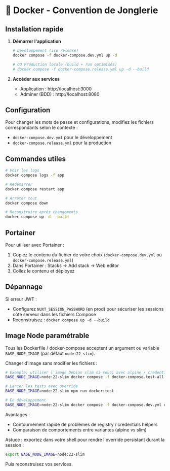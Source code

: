# 🐳 Docker - Convention de Jonglerie

## Installation rapide

1. **Démarrer l'application**

   ```bash
   # Développement (iso release)
   docker compose -f docker-compose.dev.yml up -d

   # OU Production locale (build + run optimisés)
   # docker compose -f docker-compose.release.yml up -d --build
   ```

2. **Accéder aux services**
   - Application : http://localhost:3000
   - Adminer (BDD) : http://localhost:8080

## Configuration

Pour changer les mots de passe et configurations, modifiez les fichiers correspondants selon le contexte :

- `docker-compose.dev.yml` pour le développement
- `docker-compose.release.yml` pour la production

## Commandes utiles

```bash
# Voir les logs
docker compose logs -f app

# Redémarrer
docker compose restart app

# Arrêter tout
docker compose down

# Reconstruire après changements
docker compose up -d --build
```

## Portainer

Pour utiliser avec Portainer :

1. Copiez le contenu du fichier de votre choix (`docker-compose.dev.yml` ou `docker-compose.release.yml`)
2. Dans Portainer : Stacks → Add stack → Web editor
3. Collez le contenu et déployez

## Dépannage

Si erreur JWT :

- Configurez `NUXT_SESSION_PASSWORD` (en prod) pour sécuriser les sessions côté serveur dans les fichiers Compose
- Reconstruisez : `docker compose up -d --build`

## Image Node paramétrable

Tous les Dockerfile / docker-compose acceptent un argument ou variable `BASE_NODE_IMAGE` (par défaut `node:22-slim`).

Changer d'image sans modifier les fichiers :

```bash
# Exemple: utiliser l'image Debian slim si souci avec alpine / credentials helper
BASE_NODE_IMAGE=node:22-slim docker compose -f docker-compose.test-all.yml build

# Lancer les tests avec override
BASE_NODE_IMAGE=node:22-slim npm run docker:test

# En développement
BASE_NODE_IMAGE=node:22-slim docker compose -f docker-compose.dev.yml up -d --build
```

Avantages :

- Contournement rapide de problèmes de registry / credentials helpers
- Comparaison de comportements entre variantes (alpine vs slim)

Astuce : exportez dans votre shell pour rendre l'override persistant durant la session :

```bash
export BASE_NODE_IMAGE=node:22-slim
```

Puis reconstruisez vos services.
